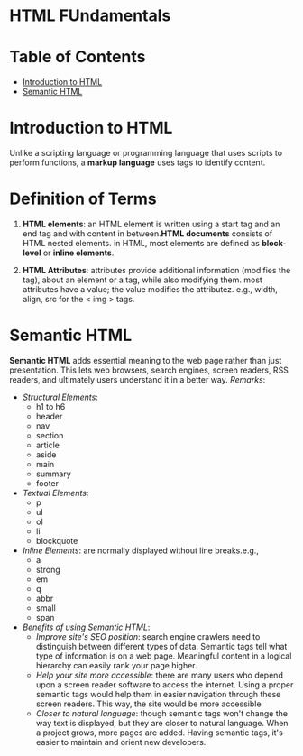 # HTML FUndamentals

# Table of Contents
- [Introduction to HTML](#Introduction-to-HTML)
- [Semantic HTML](#Semantic-HTML)

# Introduction to HTML
Unlike a scripting language or programming language that uses scripts to perform functions, a __markup language__ uses tags to identify content.

# Definition of Terms
1. __HTML elements__: an HTML element is written using a start tag and an end tag and with content in between.__HTML documents__ consists of HTML nested elements. 	in HTML, most elements are defined as __block-level__ or __inline elements__.

2. __HTML Attributes__: attributes provide additional information (modifies the tag), about an element or a tag, while also modifying them. most attributes have a value; the value modifies the attributez. e.g., width, align, src for the $<$ img $>$ tags.

# Semantic HTML
__Semantic HTML__ adds essential meaning to the web page rather than just presentation. This lets web browsers, search engines, screen readers, RSS readers, and ultimately users understand it in a better way.
_Remarks_:
* _Structural Elements_:
    * h1 to h6
    * header
    * nav
    * section
    * article
    * aside
    * main
    * summary
    * footer
* _Textual Elements_:
    * p
    * ul
    * ol
    * li
    * blockquote
* _Inline Elements_: are normally displayed without line breaks.e.g.,
    * a
    * strong
    * em
    * q
    * abbr
    * small
    * span
* _Benefits of using Semantic HTML_:
    * _Improve site's SEO position_:  search engine crawlers need to distinguish between different types of data. Semantic tags tell what type of information is on a web page. Meaningful content in a logical hierarchy can easily rank your page higher.
    * _Help your site more accessible_: there are many users who depend upon a screen reader software to access the internet. Using a proper semantic tags would help them in easier navigation through these screen readers. This way, the site would be more accessible
    * _Closer to natural language_: though semantic tags won't change the way text is displayed, but they are closer to natural language. When a project grows, more pages are added. Having semantic tags, it's easier to maintain and orient new developers.